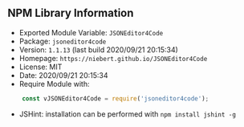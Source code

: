 ## NPM Library Information
* Exported Module Variable: `JSONEditor4Code`
* Package:  `jsoneditor4code`
* Version:  `1.1.13`   (last build 2020/09/21 20:15:34)
* Homepage: `https://niebert.github.io/JSONEditor4Code`
* License:  MIT
* Date:     2020/09/21 20:15:34
* Require Module with:
```javascript
    const vJSONEditor4Code = require('jsoneditor4code');
```
* JSHint: installation can be performed with `npm install jshint -g`
